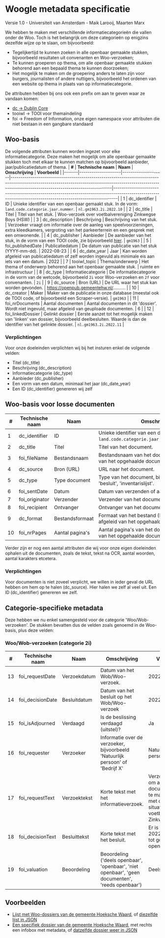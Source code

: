 # Woogle metadata specificatie
Versie 1.0 - Universiteit van Amsterdam - Maik Larooij, Maarten Marx

We hebben te maken met verschillende informatiecategorieën die vallen onder de Woo. Toch is het belangrijk om deze categorieën op enigzins dezelfde wijze op te slaan, om bijvoorbeeld:
- Tegelijkertijd te kunnen zoeken in alle openbaar gemaakte stukken, bijvoorbeeld resultaten uit convenanten en Woo-verzoeken;
- Te kunnen groeperen op thema, om alle openbaar gemaakte stukken behorend aan een bepaald thema te kunnen doorzoeken;
- Het mogelijk te maken om de groepering anders te laten zijn voor burgers, journalisten of andere nuttigers, bijvoorbeeld het ordenen van een website op thema in plaats van op informatiecategorie. 

De attributen hebben bij ons ook een prefix om aan te geven waar ze vandaan komen:
- [dc -> Dublin Core](https://www.dublincore.org/)
- tooiwl -> TOOI voor themaindeling
- foi -> Freedom of Information, onze eigen namespace voor attributen die niet bestaan in een gangbare standaard

## Woo-basis
De volgende attributen kunnen worden ingezet voor elke informatiecategorie. Deze maken het mogelijk om alle openbaar gemaakte stukken toch met elkaar te kunnen matchen op bijvoorbeeld aanbieder, jaar/publicatiedatum of thema.
| **#** | **Technische naam** | **Naam**            | **Omschrijving**                                                                                                                                                                                              | **Voorbeeld**                                                                                                                                                |
|-------|---------------------|---------------------|---------------------------------------------------------------------------------------------------------------------------------------------------------------------------------------------------------------|--------------------------------------------------------------------------------------------------------------------------------------------------------------|
| 1     | dc_identifier       | ID                  | Unieke identifier van een openbaar gemaakt stuk. In de vorm: `land.code.categorie.jaar.nummer`.                                                                                                               | `nl.gm1963.2i.2022.10`                                                                                                                                       |
| 2     | dc_title            | Titel               | Titel van het stuk.                                                                                                                                                                                           | Woo-verzoek over voetbalvereniging Zinkwegse Boys (HSW)                                                                                                      |
| 3     | dc_description      | Beschrijving        | Beschrijving van het stuk.                                                                                                                                                                                    | Verzoeker vraagt om informatie over de aanleg van speelvoorzieningen, extra kleedkamers, vergroting van het parkeerterrein en een gesprek met een omwonende. |
| 4     | dc_publisher        | Aanbieder           | De aanbieder van het stuk, in de vorm van een TOOI code, zie bijvoorbeeld [hier](https://tardis.overheid.nl/waardelijst?work_uri=https%3A%2F%2Fidentifier.overheid.nl%2Ftooi%2Fset%2Frwc_gemeenten_compleet). | `gm1963`                                                                                                                                                     |
| 5     | foi_publishedDate   | Publicatiedatum     | De datum van publicatie van het stuk (YYYY-mm-dd).                                                                                                                                                            | 2022-08-23                                                                                                                                                   |
| 6     | dc_date_year        | Jaar                | Kan worden afgeleid van publicatiedatum of zelf worden ingevuld als minimale eis aan iets van een datum.                                                                                                      | 2022                                                                                                                                                         |
| 7     | tooiwl_topic        | Thema/onderwerp     | Het thema of onderwerp behorend aan het openbaar gemaakte stuk.                                                                                                                                               | ruimte en infrastructuur                                                                                                                                     |
| 8     | dc_type             | Informatiecategorie | De informatiecategorie in de vorm van de wetcode, bijvoorbeeld `2i` voor Woo-verzoeken en `2f` voor convenanten.                                                                                              | `2i`                                                                                                                                                         |
| 9     | dc_source           | Bron (URL)          | De URL waar het stuk kan worden gevonden.                                                                                                                                                                     | https://openpub.gemeentehw.nl/..........                                                                                                                     |
| 10    | dc_creator          | Maker               | Maker van de publicatie in onze database (meestal ook de TOOI code, of bijvoorbeeld een Scraper-versie).                                                                                                      | `gm1963`                                                                                                                                                     |
| 11    | foi_nrDocuments     | Aantal documenten   | Aantal documenten in dit 'dossier'. Wordt niet ingevuld, maar afgeleid van geuploade documenten.                                                                                                              | 6                                                                                                                                                            |
| 12    | foi_linkedDossier   | Gelinkt dossier     | Eerste aanzet tot het mogelijk maken van 'linken' van dossier, bijvoorbeeld deelbesluiten. Waarde is dan de identifier van het gelinkte dossier.                                                              | `nl.gm1963.2i.2022.11`                                                                                                                                       |

### Verplichtingen
Voor onze doeleinden verplichten wij bij het insturen enkel de volgende velden:
- Titel (dc_title)
- Beschrijving (dc_description)
- Informatiecategorie (dc_type)
- Aanbieder (dc_publisher)
- Een vorm van een datum, minimaal het jaar (dc_date_year)
- Een ID (dc_identifier) genereren wij zelf

## Woo-basis voor losse documenten
| **#** | **Technische naam** | **Naam**        | **Omschrijving**                                                                                  | **Voorbeeld**                            |
|-------|---------------------|-----------------|---------------------------------------------------------------------------------------------------|------------------------------------------|
| 1     | dc_identifier       | ID              | Unieke identifier van een document. In de vorm: `land.code.categorie.jaar.nummer.doctype.nummer`. | `nl.gm1963.2i.2022.10.besluit.1`         |
| 2     | dc_title            | Titel           | Titel van het document.                                                                           | Besluitbrief Woo Geredigeerd             |
| 3     | foi_fileName        | Bestandsnaam    | Bestandsnaam van het document. Wordt afgeleid van het opgehaalde document.                        | Besluitbrief-Woo_Geredigeerd.pdf         |
| 4     | dc_source           | Bron (URL)      | URL naar het document.                                                                            | https://openpub.gemeentehw.nl/.......... |
| 5     | dc_type             | Type document   | Type van het document, bijvoorbeeld 'bijlage', 'besluit', 'inventarislijst'.                      | besluit                                  |
| 6     | foi_sentDate        | Datum           | Datum van verzenden of aanmaken document                                                          | 2022-07-21                               |
| 7     | foi_originator      | Verzender       | Verzender van het document.                                                                       | Burgemeester.....                        |
| 8     | foi_recipient       | Ontvanger       | Ontvanger van het document                                                                        | Raadslid.....                            |
| 9     | dc_format           | Bestandsformaat | Formaat van het bestand (MIMEtype). Wordt afgeleid van het opgehaalde document.                   | application/pdf                          |
| 10    | foi_nrPages         | Aantal pagina's | Aantal pagina's van het document. Wordt afgeleid van het opgehaalde document.                     | 8                                        |

Verder zijn er nog een aantal attributen die wij voor onze eigen doeleinden ophalen uit de documenten, zoals de tekst, tekst na OCR, aantal woorden, aantal karakters etcetera.

### Verplichtingen
Voor documenten is niet zoveel verplicht, we willen in ieder geval de URL hebben om hem op te halen (dc_source). Hier halen we zelf al veel uit. Een ID (dc_identifier) genereren we zelf.

## Categorie-specifieke metadata
Deze hebben we nu enkel samengesteld voor de categorie 'Woo/Wob-verzoeken'. De stukken bevatten dus de velden zoals genoemd in de Woo-basis, plus deze velden:

### Woo/Wob-verzoeken (categorie 2i)
| **#** | **Technische naam** | **Naam**     | **Omschrijving**                                                                                 | **Voorbeeld**                                                                                                         |
|-------|---------------------|--------------|--------------------------------------------------------------------------------------------------|-----------------------------------------------------------------------------------------------------------------------|
| 13    | foi_requestDate     | Verzoekdatum | Datum van het Wob/Woo-verzoek.                                                                   | 2022-04-12                                                                                                            |
| 14    | foi_decisionDate    | Besluitdatum | Datum van het besluit op het Wob/Woo-verzoek                                                     | 2022-05-01                                                                                                            |
| 15    | foi_isAdjourned     | Verdaagd     | Is de beslissing verdaagd (uitstel)?                                                             | Ja                                                                                                                    |
| 16    | foi_requester       | Verzoeker    | Informatie over de verzoeker, bijvoorbeeld 'Natuurlijk persoon' of 'Bedrijf X'                   | Natuurlijk persoon                                                                                                    |
| 17    | foi_requestText     | Verzoektekst | Korte tekst met het informatieverzoek.                                                           | Verzoeker vraagt om alle documenten die te maken hebben met de financiele situatie van de voetbalclub Zinkwegse Boys. |
| 18    | foi_decisionText    | Besluittekst | Korte tekst met het besluit.                                                                     | Er is op 5 mei 2022 besloten tot gedeeltelijke openbaarmaking.                                                        |
| 19    | foi_valuation       | Beoordeling  | Beoordeling ('deels openbaar', 'openbaar', 'niet openbaar', 'geen documenten', 'reeds openbaar') | Deels openbaar                                                                                                        |

## Voorbeelden
- [Lijst met Woo-dossiers van de gemeente Hoeksche Waard](https://doi.wooverheid.nl/?doi=nl.gm1963), of [diezelfde lijst in JSON](https://doi.wooverheid.nl/?doi=nl.gm1963&infobox=true)
- [Een specifiek dossier van de gemeente Hoeksche Waard](https://doi.wooverheid.nl/?doi=nl.gm1963.2i.2022.10), met rechts een infobox met metadata, of [datzelfde dossier weer in JSON](https://doi.wooverheid.nl/?doi=nl.gm1963.2i.2022.10&infobox=true)
